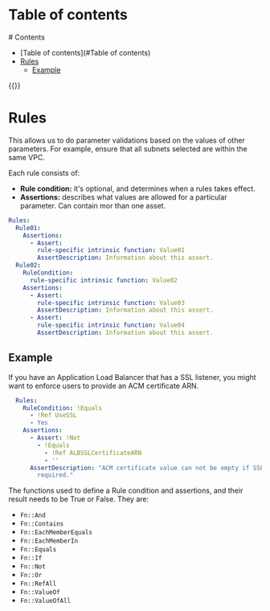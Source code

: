 # Table of contents
<div class='hidden'>
# Contents

- [Table of contents](#Table of contents)
- [Rules](#Rules)
  - [Example](#Rules#Example)

</div>
{{<toc>}}

# Rules

This allows us to do parameter validations based on the values of other
parameters. For example, ensure that all subnets selected are within the same
VPC.

Each rule consists of:

- **Rule condition:** it's optional, and determines when a rules takes effect.
- **Assertions:** describes what values are allowed for a particular parameter.
  Can contain mor than one asset.

```YAML
Rules:
  Rule01:
    Assertions:
      - Assert:
        rule-specific intrinsic function: Value01
        AssertDescription: Information about this assert.
  Rule02:
    RuleCondition:
      rule-specific intrinsic function: Value02
    Assertions:
      - Assert:
        rule-specific intrinsic function: Value03
        AssertDescription: Information about this assert.
      - Assert:
        rule-specific intrinsic function: Value04
        AssertDescription: Information about this assert.
```

## Example

If you have an Application Load Balancer that has a SSL listener, you might want 
to enforce users to provide an ACM certificate ARN.

```YAML
  Rules:
    RuleCondition: !Equals
      - !Ref UseSSL
      - Yes
    Assertions:
      - Assert: !Not
        - !Equals
          - !Ref ALBSSLCertificateARN
          - ''
      AssertDescription: "ACM certificate value can not be empty if SSL is
        required."
```

The functions used to define a Rule condition and assertions, and their result
needs to be True or False. They are:

- `Fn::And` 
- `Fn::Contains` 
- `Fn::EachMemberEquals` 
- `Fn::EachMemberIn` 
- `Fn::Equals` 
- `Fn::If` 
- `Fn::Not` 
- `Fn::Or` 
- `Fn::RefAll` 
- `Fn::ValueOf` 
- `Fn::ValueOfAll` 


